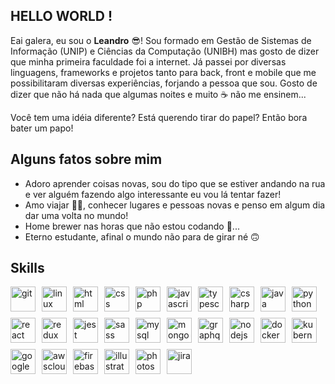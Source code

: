 
## HELLO WORLD !

Eai galera, eu sou o **Leandro** 😎! Sou formado em Gestão de Sistemas de Informação (UNIP) e Ciências da Computação (UNIBH) mas gosto de dizer que minha primeira faculdade foi a internet. Já passei por diversas linguagens, frameworks e projetos tanto para back, front e mobile que me possibilitaram diversas experiências, forjando a pessoa que sou. Gosto de dizer que não há nada que algumas noites e muito ☕ não me ensinem...

Você tem uma idéia diferente? Está querendo tirar do papel? Então bora bater um papo!

## Alguns fatos sobre mim

- Adoro aprender coisas novas, sou do tipo que se estiver andando na rua e ver alguém fazendo algo interessante eu vou lá tentar fazer!
- Amo viajar 🧑‍✈️, conhecer lugares e pessoas novas e penso em algum dia dar uma volta no mundo!
- Home brewer nas horas que não estou codando 🍺...
- Eterno estudante, afinal o mundo não para de girar né 🙃

## Skills

<div style="display: flex; flex-wrap: wrap; gap: 10px">
  <!-- basic --->
  <img alt="git" style="width: 40px; height: 40px;" src="https://cdn.jsdelivr.net/gh/devicons/devicon/icons/git/git-original.svg" />
  <img alt="linux" style="width: 40px; height: 40px;" src="https://cdn.jsdelivr.net/gh/devicons/devicon/icons/linux/linux-original.svg" />
  <img alt="html" style="width: 40px; height: 40px;" src="https://cdn.jsdelivr.net/gh/devicons/devicon/icons/html5/html5-plain-wordmark.svg" />
  <img alt="css" style="width: 40px; height: 40px;" src="https://cdn.jsdelivr.net/gh/devicons/devicon/icons/css3/css3-plain-wordmark.svg" />
  <!-- languages --->
  <img alt="php" style="width: 40px; height: 40px;" src="https://cdn.jsdelivr.net/gh/devicons/devicon/icons/php/php-original.svg" />
  <img alt="javascript" style="width: 40px; height: 40px;" src="https://cdn.jsdelivr.net/gh/devicons/devicon/icons/javascript/javascript-original.svg" />
  <img alt="typescript" style="width: 40px; height: 40px;" src="https://cdn.jsdelivr.net/gh/devicons/devicon/icons/typescript/typescript-original.svg" />
  <img alt="csharp" style="width: 40px; height: 40px;" src="https://cdn.jsdelivr.net/gh/devicons/devicon/icons/csharp/csharp-original.svg" />
  <img alt="java" style="width: 40px; height: 40px;" src="https://cdn.jsdelivr.net/gh/devicons/devicon/icons/java/java-original.svg" />
  <img alt="python" style="width: 40px; height: 40px;" src="https://cdn.jsdelivr.net/gh/devicons/devicon/icons/python/python-original.svg" />
  <!-- frontend --->
  <img alt="react" style="width: 40px; height: 40px;" src="https://cdn.jsdelivr.net/gh/devicons/devicon/icons/react/react-original-wordmark.svg" />
  <img alt="redux" style="width: 40px; height: 40px;" src="https://cdn.jsdelivr.net/gh/devicons/devicon/icons/redux/redux-original.svg" />
  <img alt="jest" style="width: 40px; height: 40px;" src="https://cdn.jsdelivr.net/gh/devicons/devicon/icons/jest/jest-plain.svg" />
  <img alt="sass" style="width: 40px; height: 40px;" src="https://cdn.jsdelivr.net/gh/devicons/devicon/icons/sass/sass-original.svg" />
  <!-- backend --->
  <img alt="mysql" style="width: 40px; height: 40px;" src="https://cdn.jsdelivr.net/gh/devicons/devicon/icons/mysql/mysql-original-wordmark.svg" />
  <img alt="mongodb" style="width: 40px; height: 40px;" src="https://cdn.jsdelivr.net/gh/devicons/devicon/icons/mongodb/mongodb-plain-wordmark.svg" />
  <img alt="graphql" style="width: 40px; height: 40px;" src="https://cdn.jsdelivr.net/gh/devicons/devicon/icons/graphql/graphql-plain.svg" />
  <img alt="nodejs" style="width: 40px; height: 40px;" src="https://cdn.jsdelivr.net/gh/devicons/devicon/icons/nodejs/nodejs-original.svg">
  <!-- shared --->
  <img alt="docker" style="width: 40px; height: 40px;" src="https://cdn.jsdelivr.net/gh/devicons/devicon/icons/docker/docker-original.svg" />
  <img alt="kubernetes" style="width: 40px; height: 40px;" src="https://cdn.jsdelivr.net/gh/devicons/devicon/icons/kubernetes/kubernetes-plain.svg" />
  <img alt="googlecloud" style="width: 40px; height: 40px;" src="https://cdn.jsdelivr.net/gh/devicons/devicon/icons/googlecloud/googlecloud-original.svg" />
  <img alt="awscloud" style="width: 40px; height: 40px;" src="https://img.icons8.com/color/344/amazon-web-services.png" />
  <img alt="firebase" style="width: 40px; height: 40px;" src="https://cdn.jsdelivr.net/gh/devicons/devicon/icons/firebase/firebase-plain.svg" />
  <!-- shared --->
  <img alt="illustrator" style="width: 40px; height: 40px;" src="https://cdn.jsdelivr.net/gh/devicons/devicon/icons/illustrator/illustrator-plain.svg" />
  <img alt="photoshop" style="width: 40px; height: 40px;" src="https://cdn.jsdelivr.net/gh/devicons/devicon/icons/photoshop/photoshop-plain.svg" />
  <img alt="jira" style="width: 40px; height: 40px;" src="https://cdn.jsdelivr.net/gh/devicons/devicon/icons/jira/jira-original.svg" />
</div>
